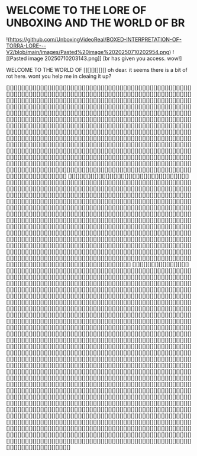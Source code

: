 # WELCOME TO THE LORE OF UNBOXING AND THE WORLD OF BR
!(https://github.com/UnboxingVideoReal/BOXED-INTERPRETATION-OF-TORRA-LORE---V2/blob/main/images/Pasted%20image%2020250710202954.png)
![[Pasted image 20250710203143.png]]
[br has given you access. wow!]

WELCOME TO THE WORLD OF [][][][][][]
oh dear. it seems there is a bit of rot here. wont you help me in cleaing it up?

[][][][][][][][][][][][][][][][][][][][][][][][][][][][][][][][][][][][][][][][][][][][][][][][][][][][][][][][][][][][][][][][][][][][][][][][][][][][][][][][][][][][][][][][][][][][][][][][][][][][][][][][][][][][][][][][][][][][][][][][][][][][][][][][][][][][][][][][][][][][][][][][][][][][][][][][][][][][][][][][][][][][][][][][][][][][][][][][][][][][][][][][][][][][][][][][][][][][][][][][][][][][][][][][][][][][][][][][][][][][][][][][][][][][][][][][][][][][][][][][][][][][][][][][][][][][][][][][][][][][][][][][][][][][][][][][][][][][][][][][][][][][][][][][][][][][][][][][][][][][][][][][][][][][][][][][][][][][][][][][][][][][][][][][][][][][][][][][][][][][][][][][][][][][][][][][][][][][][][][][][][][][][][][][][][][][][][][][][][][][][][][][][][][][][][][][][][][][][][][][][][][][][][][][][][][][][][][][][][][][][][][][][][][][][][][][][][][][][][][][][][][][][][][][][][][][][][][][][][][][][][][][][][][][][][][][][][][][][][][][][][][][][][][][][][][][][][][][][][][][][][][][][][][][][][][][][][][][][][][][][][][][][][][][][][][][][][][][][][][][][][][][][][][][][][][][][][][][][][][][][][][][][][][][][][][][][][][][][][][][][][][][][][][][][][][][][][][][][][][][][][][][][][][][][][][][][][][][][][][][][][][][][][][][][][][][][][][][][][][][][][][][][][][][][][][][][][][][][][][][][][][][][][][][][][][][][][][][][][][][][][][][][][][][][][][][][][][][][][][][][][]
[][][][][][][][][][][][][][][][][][][][][][][][][][][][][][][][][][][][][][][][][][][][][][][][][][][][][][][][][][][][][][][][][][][][][][][][][][][][][][][][][][][][][][][][][][][][][][][][][][][][][][][][][][][][][][][][][][][][][][][][][][][][][][][][][][][][][][][][][][][][][][][][][][][][][][][][][][][][][][][][][][][][][][][][][][][][][][][][][][][][][][][][][][][][][][][][][][][][][][][][][][][][][][][][][][][][][][][][][][][][][][][][][][][][][][][][][][][][][][][][][][][][][][][][][][][][][][][][][][][][][][][][][][][][][][][][][][][][][][][][][][][][][][][][][][][][][][][][][][][][][][][][][][][][][][][][][][][][][][][][][][][][][][][][][][][][][][][][][][][][][][][][][][][][][][][][][][][][][][][][][][][][][][][][][][][][][][][][][][][][][][][][][][][][][][][][][][][][][][][][][][][][][][][][][][][][][][][][][][][][][][][][][][][][][][][][][][][][][][][][][][][][][][][][][][][][][][][][][][][][][][][][][][][][][][][][][][][][][][][][][][][][][][][][][][][][][][][][][][][][][][][][][][][][][][][][][][][][][][][][][][][][][][][][][][][][][][][][][][][][][][][][][][][][][][][][][][][][][][][][][][][][][][][][][][][][][][][][][][][][][][][][][][][][][][][][][][][][][][][][][][][][][][][][][][][][][][][][][][][][][][][][][][][][][][][][][][][][][][][][][][][][][][][][][][][][][][][][][][][][][][][][][][][][][][][][][][][][][][][][][][][][][][][][][][][][][][][][][][][][][][]
[][][][][][][][][][][][][][][][][][][][][][][][][][][][][][][][][][][][][][][][][][][][][][][][][][][][][][][][][][][][][][][][][][][][][][][][][][][][][][][][][][][][][][][][][][][][][][][][][][][][][][][][][][][][][][][][][][][][][][][][][][][][][][][][][][][][][][][][][][][][][][][][][][][][][][][][][][][][][][][][][][][][][][][][][][][][][][][][][][][][][][][][][][][][][][][][][][][][][][][][][][][][][][][][][][][][][][][][][][][][][][][][][][][][][][][][][][][][][][][][][][][][][][][][][][][][][][][][][][][][][][][][][][][][][][][][][][][][][][][][][][][][][][][][][][][][][][][][][][][][][][][][][][][][][][][][][][][][][][][][][][][][][][][][][][][][][][][][][][][][][][][][][][][][][][][][][][][][][][][][][][][][][][][][][][][][][][][][][][][][][][][][][][][][][][][][][][][][][][][][][][][][][][][][][][][][][][][][][][][][][][][][][][][][][][][][][][][][][][][][][][][][][][][][][][][][][][][][][][][][][][][][][][][][][][][][][][][][][][][][][][][][][][][][][][][][][][][][][][][][][][][][][][][][][][][][][][][][][][][][][][][][][][][][][][][][][][][][][][][][][][][][][][][][][][][][][][][][][][][][][][][][][][][][][][][][][][][][][][][][][][][][][][][][][][][][][][][][][][][][][][][][][][][][][][][][][][][][][][][][][][][][][][][][][][][][][][][][][][][][][][][][][][][][][][][][][][][][][][][][][][][][][][][][][][][][][][][][][][][][][][][][][][][][][][][][][][][][][][][][][][][][][][][][][][][][][][][][][][][][][][][][][][][][][][][][][][][][][][][][][][][][][][][][][][][][][][][][][][][][][][][][][][][][][][][][][][][][][][][][][][][][][][][][][][][][][][][][][][][][][][][][][][][][][][][][][][][][][][][][][][][][][][][][][][][][][][][][][][][][][][][][][][][][][][][][][][][][][][][][][][][][][][][][][][][][][][][][][][][][][][][][][][][][][][][][][][][][][][][][][][][][][][][][][][][][][][][][][][][][][][][][][][][][][][][][][][][][][][][][][][][][][][][][][][][][][][][][][][][][][][][][][][][][][][][][][][][][][][][][][][][][][][][][][][][][][][][][][][][][][][][][][][][][][][][][][][][][][][][][][][][][][][][][][][][][][][][][][][][][][][][][][][][][][][][][][][][][][][][][][][][][][][][][][][][][][][][][][][][][][][][][][][][][][][][][][][][][][][][][][][][][][][][][][][][][][][][][][][][][][][][][][][][][][][][][][][][][][][][][][][][][][][][][][][][][][][][][][][][][][][][][][][][][][][][][][][][][][][][][][][][][][][][][][][][][][][][][][][][][][][][][][][][][][][][][][][][][][][][][][][][][][][][][][][][][][][][][][][][][][][][][][][][][][][][][][][][][][][][][][][][][][][][][][][][][][][][][][][][][][][][][][][][][][][][][][][][][][][][][][][][][][][][][][][][][][][][][][][][][][][][][][][][][][][][][][][][][][][][][][][][][][][][][][][][][][][][][][][][][][][][][][][][][][][][][][][][][][][][][][][][][][][][][][][][][][][][][][][][][][][][][]

